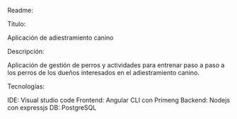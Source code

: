 Readme:

Titulo:

Aplicación de adiestramiento canino

Descripción:

Aplicación de gestión de perros y actividades para entrenar paso a paso a los perros de los dueños interesados en el adiestramiento canino.

Tecnologías:

IDE: Visual studio code
Frontend: Angular CLI con Primeng
Backend: Nodejs con expressjs
DB: PostgreSQL
